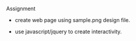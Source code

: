 Assignment

*  create web page using sample.png design file.

*  use javascript/jquery to create interactivity.